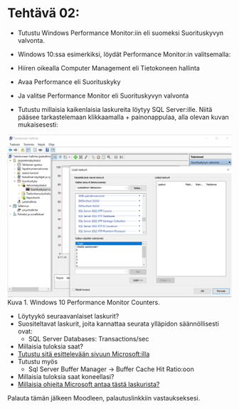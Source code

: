 # Tehtävä 02:

- Tutustu Windows Performance Monitor:iin eli suomeksi Suorituskyvyn valvonta.

- Windows 10:ssa esimerkiksi, löydät Performance Monitor:in valitsemalla:
- Hiiren oikealla Computer Management eli Tietokoneen hallinta
- Avaa Performance eli Suorituskyky
- Ja valitse Performance Monitor eli Suorituskyvyn valvonta
- Tutustu millaisia kaikenlaisia laskureita löytyy SQL Server:ille. Niitä pääsee tarkastelemaan klikkaamalla + painonappulaa, alla olevan kuvan mukaisesesti:<br>

![](Kuva_T02_01.PNG)<br>
Kuva 1. Windows 10 Performance Monitor Counters.<br>

- Löytyykö seuraavanlaiset laskurit?
- Suositeltavat laskurit, joita kannattaa seurata ylläpidon säännöllisesti ovat:
    - SQL Server Databases: Transactions/sec
- Millaisia tuloksia saat?
- [Tutustu sitä esittelevään sivuun Microsoft:illa](https://learn.microsoft.com/en-us/sql/relational-databases/performance-monitor/sql-server-databases-object?view=sql-server-ver16)
- Tutustu myös 
    - Sql Server Buffer Manager -> Buffer Cache Hit Ratio:oon
- Millaisia tuloksia saat koneellasi?
- [Millaisia ohjeita Microsoft antaa tästä laskurista?](https://learn.microsoft.com/en-us/sql/relational-databases/performance-monitor/sql-server-buffer-manager-object?view=sql-server-ver16)


Palauta tämän jälkeen Moodleen, palautuslinkkiin vastaukseksesi.

